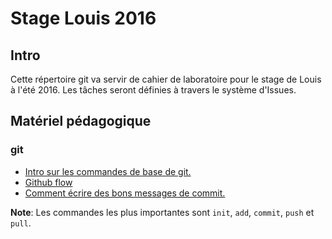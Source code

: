 # Stage Louis 2016

## Intro

Cette répertoire git va servir de cahier de laboratoire pour le stage de Louis
à l'été 2016. Les tâches seront définies à travers le système d'Issues.

## Matériel pédagogique

### git

* [Intro sur les commandes de base de git.](https://rogerdudler.github.io/git-guide/)
* [Github flow](https://guides.github.com/introduction/flow/)
* [Comment écrire des bons messages de commit.](http://chris.beams.io/posts/git-commit/)

**Note**: Les commandes les plus importantes sont `init`, `add`, `commit`, `push` et `pull`.
